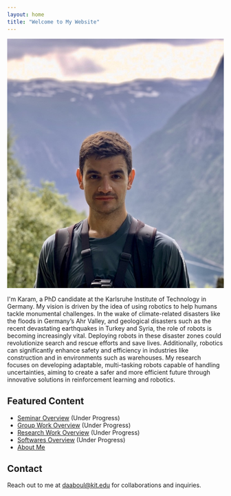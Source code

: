 ```yaml
---
layout: home
title: "Welcome to My Website"
---
```


<div class="intro-section">
    <div class="profile-pic">
        <img src="/assets/IMG_1.JPEG" alt="Karam at work">
    </div>
    <div class="profile-text">
        <p>I'm Karam, a PhD candidate at the Karlsruhe Institute of Technology in Germany. My vision is driven by the idea of using robotics to help humans tackle monumental challenges. In the wake of climate-related disasters like the floods in Germany’s Ahr Valley, and geological disasters such as the recent devastating earthquakes in Turkey and Syria, the role of robots is becoming increasingly vital. Deploying robots in these disaster zones could revolutionize search and rescue efforts and save lives. Additionally, robotics can significantly enhance safety and efficiency in industries like construction and in environments such as warehouses. My research focuses on developing adaptable, multi-tasking robots capable of handling uncertainties, aiming to create a safer and more efficient future through innovative solutions in reinforcement learning and robotics.</p>
    </div>
</div>


## Featured Content
- [Seminar Overview](/posts/2024-06-01-seminar) (Under Progress)
- [Group Work Overview](/posts/2024-06-01-praktikum) (Under Progress)
- [Research Work Overview](/posts/2024-06-01-research) (Under Progress)
- [Softwares Overview](/posts/2024-06-01-softwares) (Under Progress)
- [About Me](/about)


## Contact
Reach out to me at [daaboul@kit.edu](mailto:daaboul@kit.edu) for collaborations and inquiries.
